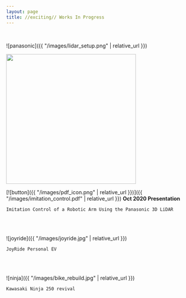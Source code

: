 ```yaml
---
layout: page
title: //exciting// Works In Progress
---
```

<br/>

![panasonic]({{ "/images/lidar_setup.png" | relative_url }})

<p>
  <img width="350" src="{{ "/images/keypoints.png" | relative_url }}">
</p>

[![button]({{ "/images/pdf_icon.png" | relative_url }})]({{ "/images/imitation_control.pdf" | relative_url }}) **Oct 2020 Presentation**

```
Imitation Control of a Robotic Arm Using the Panasonic 3D LiDAR
```

<br/><br/>

![joyride]({{ "/images/joyride.jpg" | relative_url }})

```
JoyRide Personal EV
```

<br/><br/>

![ninja]({{ "/images/bike_rebuild.jpg" | relative_url }})

```
Kawasaki Ninja 250 revival
```

